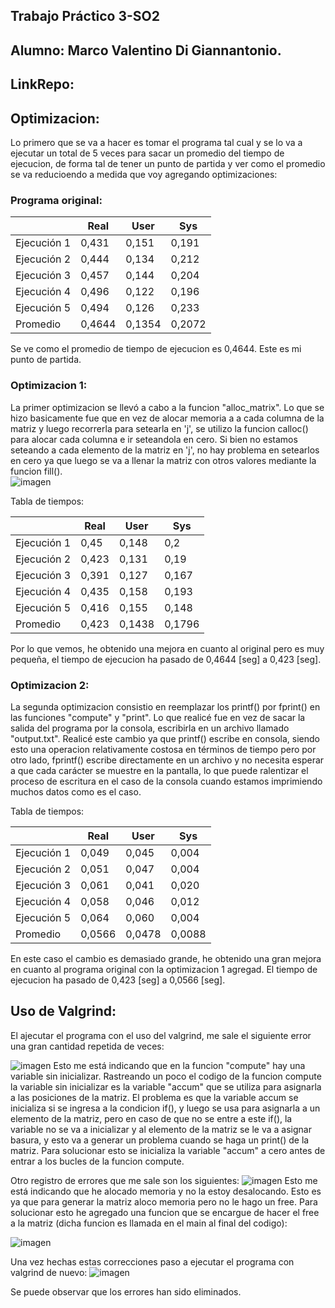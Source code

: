 ## Trabajo Práctico 3-SO2

## Alumno: Marco Valentino Di Giannantonio.
## LinkRepo: 

## Optimizacion: 
Lo primero que se va a hacer es tomar el programa tal cual y se lo va a ejecutar un total de 5 veces para sacar un promedio del tiempo de ejecucion, de forma tal de tener un punto de partida y ver como el promedio se va reducioendo a medida que voy agregando optimizaciones:<br>

### Programa original:

|            | Real    | User    | Sys     |
|------------|---------|---------|---------|
| Ejecución 1| 0,431   | 0,151   | 0,191   |
| Ejecución 2| 0,444   | 0,134   | 0,212   |
| Ejecución 3| 0,457   | 0,144   | 0,204   |
| Ejecución 4| 0,496   | 0,122   | 0,196   |
| Ejecución 5| 0,494   | 0,126   | 0,233   |
| Promedio   | 0,4644  | 0,1354  | 0,2072  |

Se ve como el promedio de tiempo de ejecucion es 0,4644. Este es mi punto de partida.<br>

### Optimizacion 1:
La primer optimizacion se llevó a cabo a la funcion "alloc_matrix". Lo que se hizo basicamente fue que en vez de alocar memoria a a cada columna de la matriz y luego recorrerla para setearla en 'j', se utilizo la funcion calloc() para alocar cada columna e ir seteandola en cero. Si bien no estamos seteando a cada elemento de la matriz en 'j', no hay problema en setearlos en cero ya que luego se va a llenar la matriz con otros valores mediante la funcion fill().<br> 
![imagen](https://user-images.githubusercontent.com/88598932/233866688-28706342-4e09-4645-95cd-0c7a8c5ff475.png)

Tabla de tiempos:

|            | Real    | User    | Sys     |
|------------|---------|---------|---------|
| Ejecución 1| 0,45    | 0,148   | 0,2     |
| Ejecución 2| 0,423   | 0,131   | 0,19    |
| Ejecución 3| 0,391   | 0,127   | 0,167   |
| Ejecución 4| 0,435   | 0,158   | 0,193   |
| Ejecución 5| 0,416   | 0,155   | 0,148   |
| Promedio   | 0,423   | 0,1438  | 0,1796  |

Por lo que vemos, he obtenido una mejora en cuanto al original pero es muy pequeña, el tiempo de ejecucion ha pasado de 0,4644 [seg] a 0,423 [seg].

### Optimizacion 2:
La segunda optimizacion consistio en reemplazar los printf() por fprint() en las funciones "compute" y "print". Lo que realicé fue en vez de sacar la salida del programa por la consola, escribirla en un archivo llamado "output.txt". Realicé este cambio ya que printf() escribe en consola, siendo esto una operacion relativamente costosa en términos de tiempo pero por otro lado, fprintf() escribe directamente en un archivo y no necesita esperar a que cada carácter se muestre en la pantalla, lo que puede ralentizar el proceso de escritura en el caso de la consola cuando estamos imprimiendo muchos datos como es el caso.

Tabla de tiempos:

|            | Real    | User    | Sys     |
|------------|---------|---------|---------|
| Ejecución 1| 0,049   | 0,045   | 0,004   |
| Ejecución 2| 0,051   | 0,047   | 0,004   |
| Ejecución 3| 0,061   | 0,041   | 0,020   |
| Ejecución 4| 0,058   | 0,046   | 0,012   |
| Ejecución 5| 0,064   | 0,060   | 0,004   |
| Promedio   | 0,0566  | 0,0478  | 0,0088  |

En este caso el cambio es demasiado grande, he obtenido una gran mejora en cuanto al programa original con la optimizacion 1 agregad. El tiempo de ejecucion ha pasado de 0,423 [seg] a 0,0566 [seg].


## Uso de Valgrind:
El ajecutar el programa con el uso del valgrind, me sale el siguiente error una gran cantidad repetida de veces:

![imagen](https://user-images.githubusercontent.com/88598932/233872626-b38d78ff-aaff-4ff3-ba00-70cf68f87ccc.png)
Esto me está indicando que en la funcion "compute" hay una variable sin inicializar. Rastreando un poco el codigo de la funcion compute la variable sin inicializar es la variable "accum" que se utiliza para asignarla a las posiciones de la matriz. El problema es que la variable accum se inicializa si se ingresa a la condicion if(), y luego se usa para asignarla a un elemento de la matriz, pero en caso de que no se entre a este if(), la variable no se va a inicializar y al elemento de la matriz se le va a asignar basura, y esto va a generar un problema cuando se haga un print() de la matriz. Para solucionar esto se inicializa la variable "accum" a cero antes de entrar a los bucles de la funcion compute.

Otro registro de errores que me sale son los siguientes:
![imagen](https://user-images.githubusercontent.com/88598932/233872771-9da63519-a161-4b17-888a-4452fbe04fde.png)
Esto me está indicando que he alocado memoria y no la estoy desalocando. Esto es ya que para generar la matriz aloco memoria pero no le hago un free. Para solucionar esto he agregado una funcion que se encargue de hacer el free a la matriz (dicha funcion es llamada en el main al final del codigo):

![imagen](https://user-images.githubusercontent.com/88598932/233873901-92fd9c71-4e76-4aa9-abc4-61ed2caea239.png)

Una vez hechas estas correcciones paso a ejecutar el programa con valgrind de nuevo:
![imagen](https://user-images.githubusercontent.com/88598932/233874185-175693cb-e2cf-491a-89b9-809b7bb9443e.png)

Se puede observar que los errores han sido eliminados.



